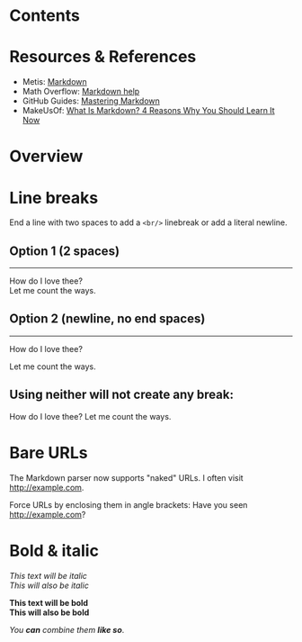# Contents


# Resources & References
- Metis: [Markdown](https://github.com/thisismetis/dsp/blob/master/00a-markdown.md)
- Math Overflow: [Markdown help](https://mathoverflow.net/editing-help)
- GitHub Guides: [Mastering Markdown](https://guides.github.com/features/mastering-markdown/)
- MakeUsOf: [What Is Markdown? 4 Reasons Why You Should Learn It Now](http://www.makeuseof.com/tag/markdown-4-reasons-learn-now/)

# Overview

# Line breaks
End a line with two spaces to add a `<br/>` linebreak or add a literal newline.

## Option 1 (2 spaces)
--------
How do I love thee?  
Let me count the ways.

## Option 2 (newline, no end spaces)
--------
How do I love thee?

Let me count the ways.

## Using neither will not create any break:
How do I love thee?
Let me count the ways.

# Bare URLs
The Markdown parser now supports "naked" URLs.
I often visit http://example.com.

Force URLs by enclosing them in angle brackets:
Have you seen <http://example.com>?

# Bold & italic
*This text will be italic*  
_This will also be italic_

**This text will be bold**  
__This will also be bold__

_You **can** combine them_ _**like so**_.